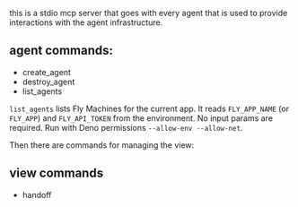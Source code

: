 this is a stdio mcp server that goes with every agent that is used to provide
interactions with the agent infrastructure.

## agent commands:

- create_agent
- destroy_agent
- list_agents

`list_agents` lists Fly Machines for the current app. It reads `FLY_APP_NAME`
(or `FLY_APP`) and `FLY_API_TOKEN` from the environment. No input params are
required. Run with Deno permissions `--allow-env --allow-net`.

Then there are commands for managing the view:

## view commands

- handoff
